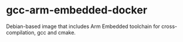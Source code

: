 # gcc-arm-embedded-docker

Debian-based image that includes Arm Embedded toolchain for cross-compilation,
gcc and cmake.
